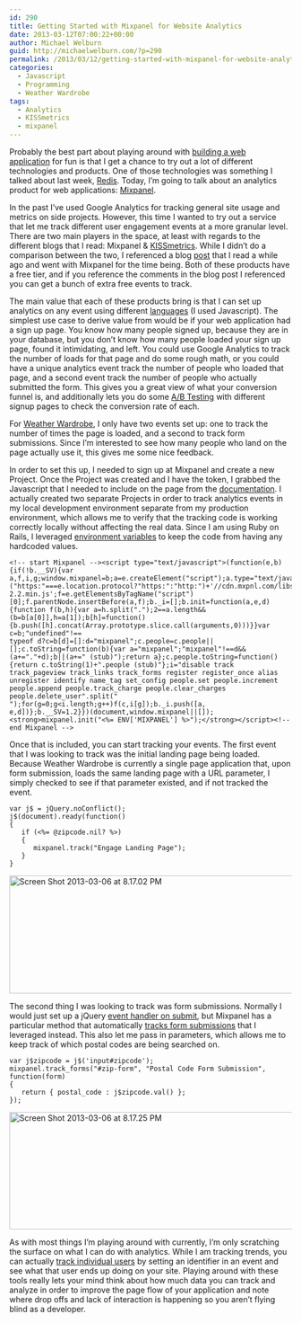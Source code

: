 ```yaml
---
id: 290
title: Getting Started with Mixpanel for Website Analytics
date: 2013-03-12T07:00:22+00:00
author: Michael Welburn
guid: http://michaelwelburn.com/?p=290
permalink: /2013/03/12/getting-started-with-mixpanel-for-website-analytics/
categories:
  - Javascript
  - Programming
  - Weather Wardrobe
tags:
  - Analytics
  - KISSmetrics
  - mixpanel
---
```

Probably the best part about playing around with <a title="Introducing Weather Wardrobe: The quickest way to get dressed in the morning" href="http://michaelwelburn.com/2013/02/27/introducing-weather-wardrobe-the-quickest-way-to-get-dressed-in-the-morning/" target="_blank">building a web application</a> for fun is that I get a chance to try out a lot of different technologies and products. One of those technologies was something I talked about last week, <a title="Leveraging Redis with Ruby on Rails and Heroku" href="http://michaelwelburn.com/2013/03/04/leveraging-redis-with-ruby-on-rails-and-heroku/" target="_blank">Redis</a>. Today, I&#8217;m going to talk about an analytics product for web applications: <a title="Mixpanel" href="http://mixpanel.com" target="_blank">Mixpanel</a>.

<!--more-->

In the past I&#8217;ve used Google Analytics for tracking general site usage and metrics on side projects. However, this time I wanted to try out a service that let me track different user engagement events at a more granular level. There are two main players in the space, at least with regards to the different blogs that I read: Mixpanel & <a title="KISSmetrics" href="https://www.kissmetrics.com/" target="_blank">KISSmetrics</a>. While I didn&#8217;t do a comparison between the two, I referenced a blog <a title="KISSmetrics vs Mixpanel" href="http://sachagreif.com/analytics-showdown-kissmetrics-vs-mixpanel/" target="_blank">post</a> that I read a while ago and went with Mixpanel for the time being. Both of these products have a free tier, and if you reference the comments in the blog post I referenced you can get a bunch of extra free events to track.

The main value that each of these products bring is that I can set up analytics on any event using different <a title="Integration Libraries" href="https://mixpanel.com/docs/integration-libraries" target="_blank">languages</a> (I used Javascript). The simplest use case to derive value from would be if your web application had a sign up page. You know how many people signed up, because they are in your database, but you don&#8217;t know how many people loaded your sign up page, found it intimidating, and left. You could use Google Analytics to track the number of loads for that page and do some rough math, or you could have a unique analytics event track the number of people who loaded that page, and a second event track the number of people who actually submitted the form. This gives you a great view of what your conversion funnel is, and additionally lets you do some <a title="Ultimate Guide to A/B Testing" href="http://www.smashingmagazine.com/2010/06/24/the-ultimate-guide-to-a-b-testing/" target="_blank">A/B Testing</a> with different signup pages to check the conversion rate of each.

For <a title="Weather Wardrobe" href="http://weatherwardrobe.com" target="_blank">Weather Wardrobe</a>, I only have two events set up: one to track the number of times the page is loaded, and a second to track form submissions. Since I&#8217;m interested to see how many people who land on the page actually use it, this gives me some nice feedback.

In order to set this up, I needed to sign up at Mixpanel and create a new Project. Once the Project was created and I have the token, I grabbed the Javascript that I needed to include on the page from the <a title="JS Documentation" href="https://mixpanel.com/docs/integration-libraries/javascript" target="_blank">documentation</a>. I actually created two separate Projects in order to track analytics events in my local development environment separate from my production environment, which allows me to verify that the tracking code is working correctly locally without affecting the real data. Since I am using Ruby on Rails, I leveraged <a title="Setting Rails Environment Variables Outside of Version Control" href="http://michaelwelburn.com/2012/04/30/setting-rails-environment-variables-outside-of-version/" target="_blank">environment variables</a> to keep the code from having any hardcoded values.

    <!-- start Mixpanel --><script type="text/javascript">(function(e,b){if(!b.__SV){var a,f,i,g;window.mixpanel=b;a=e.createElement("script");a.type="text/javascript";a.async=!0;a.src=("https:"===e.location.protocol?"https:":"http:")+'//cdn.mxpnl.com/libs/mixpanel-2.2.min.js';f=e.getElementsByTagName("script")[0];f.parentNode.insertBefore(a,f);b._i=[];b.init=function(a,e,d){function f(b,h){var a=h.split(".");2==a.length&&(b=b[a[0]],h=a[1]);b[h]=function(){b.push([h].concat(Array.prototype.slice.call(arguments,0)))}}var c=b;"undefined"!==
    typeof d?c=b[d]=[]:d="mixpanel";c.people=c.people||[];c.toString=function(b){var a="mixpanel";"mixpanel"!==d&&(a+="."+d);b||(a+=" (stub)");return a};c.people.toString=function(){return c.toString(1)+".people (stub)"};i="disable track track_pageview track_links track_forms register register_once alias unregister identify name_tag set_config people.set people.increment people.append people.track_charge people.clear_charges people.delete_user".split(" ");for(g=0;g<i.length;g++)f(c,i[g]);b._i.push([a,
    e,d])};b.__SV=1.2}})(document,window.mixpanel||[]);
    <strong>mixpanel.init("<%= ENV['MIXPANEL'] %>");</strong></script><!-- end Mixpanel -->

Once that is included, you can start tracking your events. The first event that I was looking to track was the initial landing page being loaded. Because Weather Wardrobe is currently a single page application that, upon form submission, loads the same landing page with a URL parameter, I simply checked to see if that parameter existed, and if not tracked the event.

    var j$ = jQuery.noConflict();
    j$(document).ready(function()
    {
       if (<%= @zipcode.nil? %>)
       {
          mixpanel.track("Engage Landing Page");
       }
    }


<img class="alignnone size-full wp-image-332 aligncenter" alt="Screen Shot 2013-03-06 at 8.17.02 PM" src="http://michaelwelburn.com/wp-content/uploads/2013/03/Screen-Shot-2013-03-06-at-8.17.02-PM1.png" width="576" height="210" srcset="http://michaelwelburn.com/wp-content/uploads/2013/03/Screen-Shot-2013-03-06-at-8.17.02-PM1.png 576w, http://michaelwelburn.com/wp-content/uploads/2013/03/Screen-Shot-2013-03-06-at-8.17.02-PM1-300x109.png 300w" sizes="(max-width: 576px) 100vw, 576px" />

The second thing I was looking to track was form submissions. Normally I would just set up a jQuery <a title="jQuery Submit Event Handler" href="http://api.jquery.com/submit/" target="_blank">event handler on submit</a>, but Mixpanel has a particular method that automatically <a title="Track Forms" href="https://mixpanel.com/docs/integration-libraries/javascript-full-api#track_forms" target="_blank">tracks form submissions</a> that I leveraged instead. This also let me pass in parameters, which allows me to keep track of which postal codes are being searched on.

    var j$zipcode = j$('input#zipcode');
    mixpanel.track_forms("#zip-form", "Postal Code Form Submission", function(form)
    {
       return { postal_code : j$zipcode.val() };
    });


<img class="size-full wp-image-333 aligncenter" alt="Screen Shot 2013-03-06 at 8.17.25 PM" src="http://michaelwelburn.com/wp-content/uploads/2013/03/Screen-Shot-2013-03-06-at-8.17.25-PM1.png" width="576" height="209" srcset="http://michaelwelburn.com/wp-content/uploads/2013/03/Screen-Shot-2013-03-06-at-8.17.25-PM1.png 576w, http://michaelwelburn.com/wp-content/uploads/2013/03/Screen-Shot-2013-03-06-at-8.17.25-PM1-300x108.png 300w" sizes="(max-width: 576px) 100vw, 576px" />

As with most things I&#8217;m playing around with currently, I&#8217;m only scratching the surface on what I can do with analytics. While I am tracking trends, you can actually <a title="Mixpanel People" href="http://techcrunch.com/2012/07/02/mixpanel-people/" target="_blank">track individual users</a> by setting an identifier in an event and see what that user ends up doing on your site. Playing around with these tools really lets your mind think about how much data you can track and analyze in order to improve the page flow of your application and note where drop offs and lack of interaction is happening so you aren&#8217;t flying blind as a developer.
